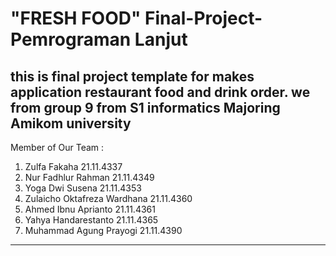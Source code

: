 # "FRESH FOOD" Final-Project-Pemrograman Lanjut
this is final project template for makes application restaurant food and drink order. we from group 9 from S1 informatics Majoring Amikom university 
------------------------------------------
Member of Our Team :
1. Zulfa Fakaha 21.11.4337
2. Nur Fadhlur Rahman 21.11.4349
3. Yoga Dwi Susena 21.11.4353
4. Zulaicho Oktafreza Wardhana 21.11.4360
5. Ahmed Ibnu Aprianto 21.11.4361
6. Yahya Handarestanto 21.11.4365
7. Muhammad Agung Prayogi 21.11.4390
-------------------------------------------
